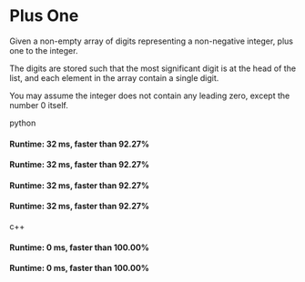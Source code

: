 # Plus One

Given a non-empty array of digits representing a non-negative integer, plus one to the integer.

The digits are stored such that the most significant digit is at the head of the list, and each element in the array contain a single digit.

You may assume the integer does not contain any leading zero, except the number 0 itself.



python

#### Runtime: 32 ms, faster than 92.27%
#### Runtime: 32 ms, faster than 92.27%
#### Runtime: 32 ms, faster than 92.27% 
#### Runtime: 32 ms, faster than 92.27%



c++
#### Runtime: 0 ms, faster than 100.00%
#### Runtime: 0 ms, faster than 100.00%
